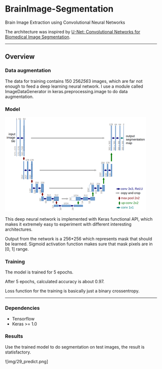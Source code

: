 # BrainImage-Segmentation
Brain Image Extraction using Convolutional Neural Networks

The architecture was inspired by [U-Net: Convolutional Networks for Biomedical Image Segmentation](http://lmb.informatik.uni-freiburg.de/people/ronneber/u-net/).

---

## Overview

### Data augmentation

The data for training contains 150 256*256*3 images, which are far not enough to feed a deep learning neural network. I use a module called ImageDataGenerator in keras.preprocessing.image to do data augmentation.



### Model

![img/u-net-architecture.png](img/u-net-architecture.png)

This deep neural network is implemented with Keras functional API, which makes it extremely easy to experiment with different interesting architectures.

Output from the network is a 256*256 which represents mask that should be learned. Sigmoid activation function
makes sure that mask pixels are in \[0, 1\] range.

### Training

The model is trained for 5 epochs.

After 5 epochs, calculated accuracy is about 0.97.

Loss function for the training is basically just a binary crossentropy.


---


### Dependencies

* Tensorflow
* Keras >= 1.0


### Results

Use the trained model to do segmentation on test images, the result is statisfactory.



![img/29_predict.png]



